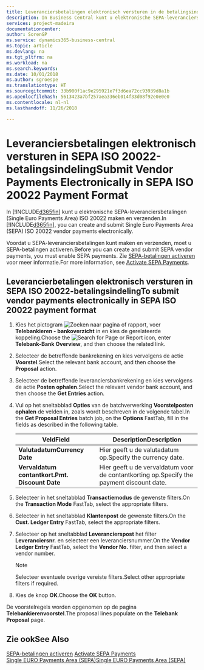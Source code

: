 ```yaml
---
title: Leveranciersbetalingen elektronisch versturen in de betalingsindeling SEPA ISO 20022
description: In Business Central kunt u elektronische SEPA-leveranciersbetalingen (Single Euro Payments Area) ISO 20022 maken en verzenden.
services: project-madeira
documentationcenter: 
author: SorenGP
ms.service: dynamics365-business-central
ms.topic: article
ms.devlang: na
ms.tgt_pltfrm: na
ms.workload: na
ms.search.keywords: 
ms.date: 10/01/2018
ms.author: sgroespe
ms.translationtype: HT
ms.sourcegitcommit: 33b900f1ac9e295921e7f3d6ea72cc93939d8a1b
ms.openlocfilehash: 5613423a7bf257aea336eb014f33d08f92e0e0e0
ms.contentlocale: nl-nl
ms.lasthandoff: 11/26/2018

---
```

# <a name="submit-vendor-payments-electronically-in-sepa-iso-20022-payment-format"></a><span data-ttu-id="d9661-103">Leveranciersbetalingen elektronisch versturen in SEPA ISO 20022-betalingsindeling</span><span class="sxs-lookup"><span data-stu-id="d9661-103">Submit Vendor Payments Electronically in SEPA ISO 20022 Payment Format</span></span>
<span data-ttu-id="d9661-104">In [!INCLUDE[d365fin](../../includes/d365fin_md.md)] kunt u elektronische SEPA-leveranciersbetalingen (Single Euro Payments Area) ISO 20022 maken en verzenden.</span><span class="sxs-lookup"><span data-stu-id="d9661-104">In [!INCLUDE[d365fin](../../includes/d365fin_md.md)], you can create and submit Single Euro Payments Area (SEPA) ISO 20022 vendor payments electronically.</span></span>  

<span data-ttu-id="d9661-105">Voordat u SEPA-leveranciersbetalingen kunt maken en verzenden, moet u SEPA-betalingen activeren.</span><span class="sxs-lookup"><span data-stu-id="d9661-105">Before you can create and submit SEPA vendor payments, you must enable SEPA payments.</span></span> <span data-ttu-id="d9661-106">Zie [SEPA-betalingen activeren](how-to-activate-sepa-payments.md) voor meer informatie.</span><span class="sxs-lookup"><span data-stu-id="d9661-106">For more information, see [Activate SEPA Payments](how-to-activate-sepa-payments.md).</span></span>  

## <a name="to-submit-vendor-payments-electronically-in-sepa-iso-20022-payment-format"></a><span data-ttu-id="d9661-107">Leverancierbetalingen elektronisch versturen in SEPA ISO 20022-betalingsindeling</span><span class="sxs-lookup"><span data-stu-id="d9661-107">To submit vendor payments electronically in SEPA ISO 20022 payment format</span></span>  

1.  <span data-ttu-id="d9661-108">Kies het pictogram ![Zoeken naar pagina of rapport](../../media/ui-search/search_small.png "pictogram Zoeken naar pagina of rapport"), voer **Telebankieren - bankoverzicht** in en kies de gerelateerde koppeling.</span><span class="sxs-lookup"><span data-stu-id="d9661-108">Choose the ![Search for Page or Report](../../media/ui-search/search_small.png "Search for Page or Report icon") icon, enter **Telebank-Bank Overview**, and then choose the related link.</span></span>  
2.  <span data-ttu-id="d9661-109">Selecteer de betreffende bankrekening en kies vervolgens de actie **Voorstel**.</span><span class="sxs-lookup"><span data-stu-id="d9661-109">Select the relevant bank account, and then choose the **Proposal** action.</span></span>  
3.  <span data-ttu-id="d9661-110">Selecteer de betreffende leveranciersbankrekening en kies vervolgens de actie **Posten ophalen**.</span><span class="sxs-lookup"><span data-stu-id="d9661-110">Select the relevant vendor bank account, and then choose the **Get Entries** action.</span></span>  
4.  <span data-ttu-id="d9661-111">Vul op het sneltabblad **Opties** van de batchverwerking **Voorstelposten ophalen** de velden in, zoals wordt beschreven in de volgende tabel.</span><span class="sxs-lookup"><span data-stu-id="d9661-111">In the **Get Proposal Entries** batch job, on the **Options** FastTab, fill in the fields as described in the following table.</span></span>  

    |<span data-ttu-id="d9661-112">Veld</span><span class="sxs-lookup"><span data-stu-id="d9661-112">Field</span></span>|<span data-ttu-id="d9661-113">Description</span><span class="sxs-lookup"><span data-stu-id="d9661-113">Description</span></span>|  
    |---------------------------------|---------------------------------------|  
    |<span data-ttu-id="d9661-114">**Valutadatum**</span><span class="sxs-lookup"><span data-stu-id="d9661-114">**Currency Date**</span></span>|<span data-ttu-id="d9661-115">Hier geeft u de valutadatum op.</span><span class="sxs-lookup"><span data-stu-id="d9661-115">Specify the currency date.</span></span>|  
    |<span data-ttu-id="d9661-116">**Vervaldatum contantkort.**</span><span class="sxs-lookup"><span data-stu-id="d9661-116">**Pmt. Discount Date**</span></span>|<span data-ttu-id="d9661-117">Hier geeft u de vervaldatum voor de contantkorting op.</span><span class="sxs-lookup"><span data-stu-id="d9661-117">Specify the payment discount date.</span></span>|  

5.  <span data-ttu-id="d9661-118">Selecteer in het sneltabblad **Transactiemodus** de gewenste filters.</span><span class="sxs-lookup"><span data-stu-id="d9661-118">On the **Transaction Mode** FastTab, select the appropriate filters.</span></span>  
6.  <span data-ttu-id="d9661-119">Selecteer in het sneltabblad **Klantenpost** de gewenste filters.</span><span class="sxs-lookup"><span data-stu-id="d9661-119">On the **Cust. Ledger Entry** FastTab, select the appropriate filters.</span></span>  
7.  <span data-ttu-id="d9661-120">Selecteer op het sneltabblad **Leverancierspost** het filter **Leveranciersnr.** en selecteer een leveranciersnummer.</span><span class="sxs-lookup"><span data-stu-id="d9661-120">On the **Vendor Ledger Entry** FastTab, select the **Vendor No.** filter, and then select a vendor number.</span></span>  

    > [!NOTE]  
    >  <span data-ttu-id="d9661-121">Selecteer eventuele overige vereiste filters.</span><span class="sxs-lookup"><span data-stu-id="d9661-121">Select other appropriate filters if required.</span></span>  

8.  <span data-ttu-id="d9661-122">Kies de knop **OK**.</span><span class="sxs-lookup"><span data-stu-id="d9661-122">Choose the **OK** button.</span></span>  

<span data-ttu-id="d9661-123">De voorstelregels worden opgenomen op de pagina **Telebankierenvoorstel**.</span><span class="sxs-lookup"><span data-stu-id="d9661-123">The proposal lines populate on the **Telebank Proposal** page.</span></span>  

## <a name="see-also"></a><span data-ttu-id="d9661-124">Zie ook</span><span class="sxs-lookup"><span data-stu-id="d9661-124">See Also</span></span>  
 <span data-ttu-id="d9661-125">[SEPA-betalingen activeren](how-to-activate-sepa-payments.md) </span><span class="sxs-lookup"><span data-stu-id="d9661-125">[Activate SEPA Payments](how-to-activate-sepa-payments.md) </span></span>  
 [<span data-ttu-id="d9661-126">Single EURO Payments Area (SEPA)</span><span class="sxs-lookup"><span data-stu-id="d9661-126">Single EURO Payments Area (SEPA)</span></span>](single-euro-payments-area-sepa-.md)   

